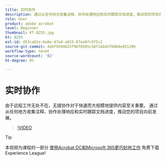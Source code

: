 ```yaml
---
title: 实时协作
description: 通过从任何地方收集注释、协作处理响应和实时跟踪文档进度，推动您的项目向前发展
role: User
product: adobe acrobat
level: Beginner
thumbnail: KT-8255.jpg
kt: 8255
exl-id: d52ca81e-6a8e-47ad-a815-87ea8fc9f5c2
source-git-commit: 4ebf9594025f98f0505c58f1ab43fb864ed51206
workflow-type: tm+mt
source-wordcount: '92'
ht-degree: 0%

---
```


# 实时协作

由于远程工作无处不在，无缝协作对于快速而大规模地提供内容至关重要。 通过从任何地方收集注释、协作处理响应和实时跟踪文档进度，推动您的项目向前发展。

>[!VIDEO](https://video.tv.adobe.com/v/337500?quality=12&learn=on&hidetitle=true)

>[!TIP]
>
>本视频为课程的一部分 [使用Acrobat DC和Microsoft 365更巧妙地工作](https://experienceleague.adobe.com/?recommended=Acrobat-U-1-2021.microsoft365) 免费下载Experience League!
